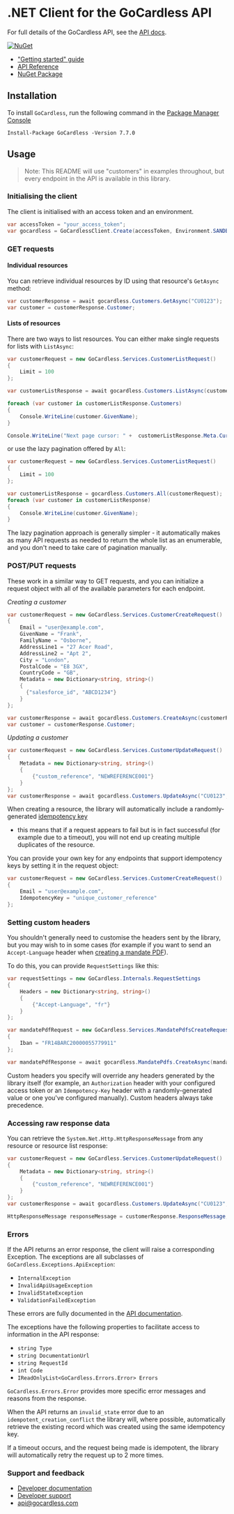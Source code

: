 # .NET Client for the GoCardless API

For full details of the GoCardless API, see the [API docs](https://developer.gocardless.com/).

[![NuGet](https://img.shields.io/nuget/v/GoCardless.svg)](https://www.nuget.org/packages/GoCardless/)
[![<GoCardless>](https://github.com/gocardless/gocardless-dotnet/actions/workflows/build_and_publish.yml/badge.svg)](https://github.com/gocardless/gocardless-dotnet/actions)

- ["Getting started" guide](https://developer.gocardless.com/getting-started/api/introduction/)
- [API Reference](https://developer.gocardless.com/api-reference)
- [NuGet Package](https://www.nuget.org/packages/GoCardless/)

## Installation

To install `GoCardless`, run the following command in the [Package Manager Console](https://docs.microsoft.com/en-us/nuget/tools/package-manager-console)

`Install-Package GoCardless -Version 7.7.0`


## Usage

> Note: This README will use "customers" in examples throughout, but every endpoint in the API is available in this library.

### Initialising the client

The client is initialised with an access token and an environment.

```cs
var accessToken = "your_access_token";
var gocardless = GoCardlessClient.Create(accessToken, Environment.SANDBOX);
```

### GET requests

#### Individual resources

You can retrieve individual resources by ID using that resource's `GetAsync` method:

```cs
var customerResponse = await gocardless.Customers.GetAsync("CU0123");
var customer = customerResponse.Customer;
```

#### Lists of resources

There are two ways to list resources. You can either make single requests for lists with `ListAsync`:

```cs
var customerRequest = new GoCardless.Services.CustomerListRequest()
{
    Limit = 100
};

var customerListResponse = await gocardless.Customers.ListAsync(customerRequest);

foreach (var customer in customerListResponse.Customers)
{
    Console.WriteLine(customer.GivenName);
}

Console.WriteLine("Next page cursor: " +  customerListResponse.Meta.Cursors.After);
```

or use the lazy pagination offered by `All`:

```cs
var customerRequest = new GoCardless.Services.CustomerListRequest()
{
    Limit = 100
};

var customerListResponse = gocardless.Customers.All(customerRequest);
foreach (var customer in customerListResponse)
{
    Console.WriteLine(customer.GivenName);
}
```

The lazy pagination approach is generally simpler - it automatically makes as many API requests as needed to return
the whole list as an enumerable, and you don't need to take care of pagination manually.

### POST/PUT requests

These work in a similar way to GET requests, and you can initialize a request object with all of the available
parameters for each endpoint.

*Creating a customer*

```cs
var customerRequest = new GoCardless.Services.CustomerCreateRequest()
{
    Email = "user@example.com",
    GivenName = "Frank",
    FamilyName = "Osborne",
    AddressLine1 = "27 Acer Road",
    AddressLine2 = "Apt 2",
    City = "London",
    PostalCode = "E8 3GX",
    CountryCode = "GB",
    Metadata = new Dictionary<string, string>()
    {
      {"salesforce_id", "ABCD1234"}
    }
};

var customerResponse = await gocardless.Customers.CreateAsync(customerRequest);
var customer = customerResponse.Customer;
```

*Updating a customer*

```cs
var customerRequest = new GoCardless.Services.CustomerUpdateRequest()
{
    Metadata = new Dictionary<string, string>()
    {
        {"custom_reference", "NEWREFERENCE001"}
    }
};
var customerResponse = await gocardless.Customers.UpdateAsync("CU0123", customerRequest);
```

When creating a resource, the library will automatically include a randomly-generated
[idempotency key](https://developer.gocardless.com/api-reference/#making-requests-idempotency-keys)
- this means that if a request appears to fail but is in fact successful (for example due
to a timeout), you will not end up creating multiple duplicates of the resource.

You can provide your own key for any endpoints that support idempotency keys by setting it in
the request object:

```cs
var customerRequest = new GoCardless.Services.CustomerCreateRequest()
{
    Email = "user@example.com",
    IdempotencyKey = "unique_customer_reference"
};
```

### Setting custom headers

You shouldn't generally need to customise the headers sent by the library, but you may
wish to in some cases (for example if you want to send an `Accept-Language` header when
[creating a mandate PDF](https://developer.gocardless.com/api-reference/#mandate-pdfs-create-a-mandate-pdf)).

To do this, you can provide `RequestSettings` like this:

```cs
var requestSettings = new GoCardless.Internals.RequestSettings
{
    Headers = new Dictionary<string, string>()
    {
        {"Accept-Language", "fr"}
    }
};

var mandatePdfRequest = new GoCardless.Services.MandatePdfsCreateRequest()
{
    Iban = "FR14BARC20000055779911"
};

var mandatePdfResponse = await gocardless.MandatePdfs.CreateAsync(mandatePdfRequest, requestSettings);
```

Custom headers you specify will override any headers generated by the library itself (for
example, an `Authorization` header with your configured access token or an
`Idempotency-Key` header with a randomly-generated value or one you've configured
manually). Custom headers always take precedence.

### Accessing raw response data

You can retrieve the `System.Net.Http.HttpResponseMessage` from any resource or resource list response:

```cs
var customerRequest = new GoCardless.Services.CustomerUpdateRequest()
{
    Metadata = new Dictionary<string, string>()
    {
        {"custom_reference", "NEWREFERENCE001"}
    }
};
var customerResponse = await gocardless.Customers.UpdateAsync("CU0123", customerRequest);

HttpResponseMessage responseMessage = customerResponse.ResponseMessage;
```

### Errors

If the API returns an error response, the client will raise a corresponding Exception.
The exceptions are all subclasses of `GoCardless.Exceptions.ApiException`:

- `InternalException`
- `InvalidApiUsageException`
- `InvalidStateException`
- `ValidationFailedException`

These errors are fully documented in the [API documentation](https://developer.gocardless.com/api-reference/#overview-errors).

The exceptions have the following properties to facilitate access to information in the API response:

- `string Type`
- `string DocumentationUrl`
- `string RequestId`
- `int Code`
- `IReadOnlyList<GoCardless.Errors.Error> Errors`

`GoCardless.Errors.Error` provides more specific error messages and reasons from the response.

When the API returns an `invalid_state` error due to an `idempotent_creation_conflict` the library will, where possible,
automatically retrieve the existing record which was created using the same idempotency key.

If a timeout occurs, and the request being made is idempotent, the library will automatically retry the request up to 2 more times.

### Support and feedback

- [Developer documentation](https://developer.gocardless.com/)
- [Developer support](https://support.gocardless.com/hc/en-us/categories/115000140449)
- api@gocardless.com
